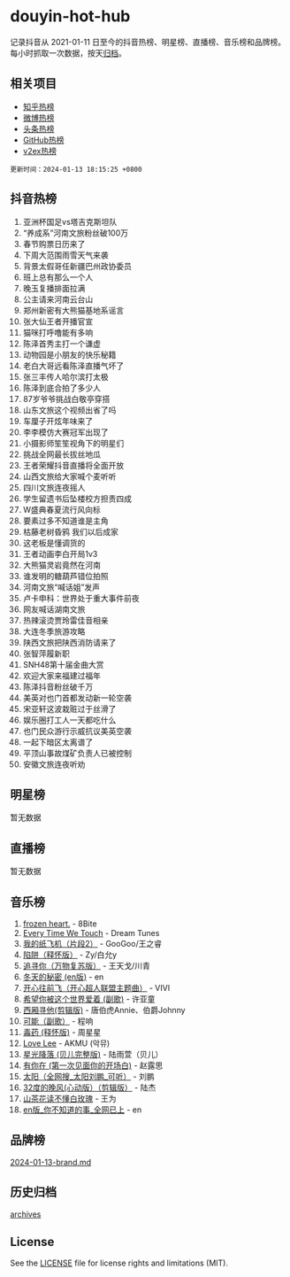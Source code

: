 # douyin-hot-hub

记录抖音从 2021-01-11 日至今的抖音热榜、明星榜、直播榜、音乐榜和品牌榜。每小时抓取一次数据，按天[归档](archives)。

## 相关项目

- [知乎热榜](https://github.com/lonnyzhang423/zhihu-hot-hub)
- [微博热榜](https://github.com/lonnyzhang423/weibo-hot-hub)
- [头条热榜](https://github.com/lonnyzhang423/toutiao-hot-hub)
- [GitHub热榜](https://github.com/lonnyzhang423/github-hot-hub)
- [v2ex热榜](https://github.com/lonnyzhang423/v2ex-hot-hub)


`更新时间：2024-01-13 18:15:25 +0800`

## 抖音热榜

1. 亚洲杯国足vs塔吉克斯坦队
1. “养成系”河南文旅粉丝破100万
1. 春节购票日历来了
1. 下周大范围雨雪天气来袭
1. 背景太假哥任新疆巴州政协委员
1. 班上总有那么一个人
1. 晚玉复播排面拉满
1. 公主请来河南云台山
1. 郑州新密有大熊猫基地系谣言
1. 张大仙王者开播官宣
1. 猫咪打呼噜能有多响
1. 陈泽首秀主打一个谦虚
1. 动物园是小朋友的快乐秘籍
1. 老白大哥远看陈泽直播气坏了
1. 张三丰传人哈尔滨打太极
1. 陈泽到底合拍了多少人
1. 87岁爷爷挑战白敬亭穿搭
1. 山东文旅这个视频出省了吗
1. 车厘子开炫年味来了
1. 李李模仿大赛冠军出现了
1. 小摄影师笙笙视角下的明星们
1. 挑战全网最长拔丝地瓜
1. 王者荣耀抖音直播将全面开放
1. 山西文旅给大家喊个麦听听
1. 四川文旅连夜摇人
1. 学生留遗书后坠楼校方担责四成
1. W盛典春夏流行风向标
1. 要素过多不知道谁是主角
1. 枯藤老树昏鸦 我们以后成家
1. 这老板是懂调货的
1. 王者动画李白开局1v3
1. 大熊猫灵岩竟然在河南
1. 谁发明的糖葫芦错位拍照
1. 河南文旅“喊话姐”发声
1. 卢卡申科：世界处于重大事件前夜
1. 网友喊话湖南文旅
1. 热辣滚烫贾玲雷佳音相亲
1. 大连冬季旅游攻略
1. 陕西文旅把陕西消防请来了
1. 张智萍履新职
1. SNH48第十届金曲大赏
1. 欢迎大家来福建过福年
1. 陈泽抖音粉丝破千万
1. 美英对也门首都发动新一轮空袭
1. 宋亚轩这波栽赃过于丝滑了
1. 娱乐圈打工人一天都吃什么
1. 也门民众游行示威抗议美英空袭
1. 一起下暗区太离谱了
1. 平顶山事故煤矿负责人已被控制
1. 安徽文旅连夜听劝

## 明星榜

暂无数据

## 直播榜

暂无数据

## 音乐榜

1. [frozen heart.](https://sf3-cdn-tos.douyinstatic.com/obj/tos-cn-ve-2774/oIIWJfyjIACZA9zQMtnJ6hQQhFC4vhCupoRBsO) - 8Bite
1. [Every Time We Touch](https://sf86-cdn-tos.douyinstatic.com/obj/tos-cn-ve-2774/ogN6lUKQeBBfEVhIOMikG1CcJjugxk1tztZyhP) - Dream Tunes
1. [我的纸飞机（片段2）](https://sf86-cdn-tos.douyinstatic.com/obj/tos-cn-ve-2774/oM2ZrKcg2CD5AeRB2gkeXOFB1IxAGJdZPazYHf) - GooGoo/王之睿
1. [陷阱（释怀版）](https://sf3-cdn-tos.douyinstatic.com/obj/tos-cn-ve-2774/oE8C21LeZrzKLDFfQYgMzx4GAIHageG5IzayY7) - Zy/白允y
1. [追寻你（万物复苏版）](https://sf6-cdn-tos.douyinstatic.com/obj/tos-cn-ve-2774/oYeAZJsbjIDit9APmBg8u6uDUQnHmoCf3gbo74) - 王天戈/川青
1. [冬天的秘密 (en版)](https://sf3-cdn-tos.douyinstatic.com/obj/tos-cn-ve-2774/okIuMHDdzyf3FjGK4Lphe1vfHcQaPIHAg0Z4CR) - en
1. [开心往前飞（开心超人联盟主题曲）](https://sf6-cdn-tos.douyinstatic.com/obj/tos-cn-ve-2774/9d8fb7c82cf1421fb93a9fe925275e0a) - VIVI
1. [希望你被这个世界爱着 (副歌)](https://sf86-cdn-tos.douyinstatic.com/obj/tos-cn-ve-2774/oUHCmWQfZlE3QQBKBeD8rCFLpJzPgCpImhsxMt) - 许亚童
1. [西厢寻他(剪辑版)](https://sf86-cdn-tos.douyinstatic.com/obj/tos-cn-ve-2774/oUsAVfAQKlRNxEv5qxvIB8o5qmIWUcXbzJKJhw) - 唐伯虎Annie、伯爵Johnny
1. [可能（副歌）](https://sf6-cdn-tos.douyinstatic.com/obj/tos-cn-ve-2774/cde1731888894259b333569393c2fb51) - 程响
1. [毒药 (释怀版)](https://sf3-cdn-tos.douyinstatic.com/obj/tos-cn-ve-2774/oYILMEAzspdZBIzy4frJNB8ZHPHWAhiwowd4Ad) - 周星星
1. [Love Lee](https://sf6-cdn-tos.douyinstatic.com/obj/tos-cn-ve-2774/o05GbkJGbCBTdDnMtB0fwOYgkeZp23vrWQDQBS) - AKMU (악뮤)
1. [星光降落 (贝儿完整版)](https://sf86-cdn-tos.douyinstatic.com/obj/tos-cn-ve-2774/okwB9hAwyAtsFFkFBzAX1hOOfQuIoMNs0W2Mwr) - 陆雨萱（贝儿）
1. [有你在 (第一次见面你的开场白)](https://sf3-cdn-tos.douyinstatic.com/obj/tos-cn-ve-2774/oAthrQ3ClJBfI57uBoFEgNDYtNCZ0TSYQQfxQ0) - 赵露思
1. [太阳（全网搜_太阳刘鹏_可听）](https://sf86-cdn-tos.douyinstatic.com/obj/tos-cn-ve-2774/ogWbyIQnlBFImVbeDocRdCIYtBHlbJXgfZMvgz) - 刘鹏
1. [32度的晚风(心动版）（剪辑版）](https://sf86-cdn-tos.douyinstatic.com/obj/tos-cn-ve-2774/owNyabsyWdzUulxhoJfK8IBXgp0UMQAHpvGh2B) - 陆杰
1. [山茶花读不懂白玫瑰](https://sf86-cdn-tos.douyinstatic.com/obj/tos-cn-ve-2774/osfn8B7DktrRHEPJgPCfDbw7QDQEkwC16BxZg9) - 王为
1. [en版_你不知道的事_全网已上](https://sf3-cdn-tos.douyinstatic.com/obj/tos-cn-ve-2774/o4QbYLDezHUtFyDKdF9XfmPhIewaqEQAggj6Cb) - en

## 品牌榜

[2024-01-13-brand.md](archives/2024-01-13-brand.md)

## 历史归档

[archives](archives)

## License

See the [LICENSE](LICENSE) file for license rights and limitations (MIT).
